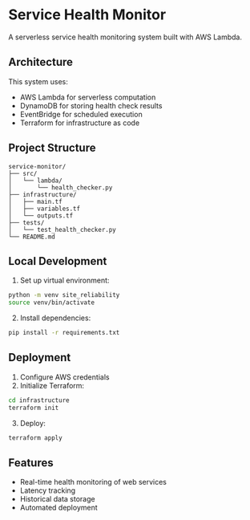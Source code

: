 # Service Health Monitor

A serverless service health monitoring system built with AWS Lambda.

## Architecture

This system uses:

- AWS Lambda for serverless computation
- DynamoDB for storing health check results
- EventBridge for scheduled execution
- Terraform for infrastructure as code

## Project Structure

```
service-monitor/
├── src/
│   └── lambda/
│       └── health_checker.py
├── infrastructure/
│   ├── main.tf
│   ├── variables.tf
│   └── outputs.tf
├── tests/
│   └── test_health_checker.py
└── README.md
```

## Local Development

1. Set up virtual environment:
```bash
python -m venv site_reliability
source venv/bin/activate

```

2. Install dependencies:
```bash
pip install -r requirements.txt
```

## Deployment

1. Configure AWS credentials
2. Initialize Terraform:
```bash
cd infrastructure
terraform init
```

3. Deploy:
```bash
terraform apply
```

## Features

- Real-time health monitoring of web services
- Latency tracking
- Historical data storage
- Automated deployment